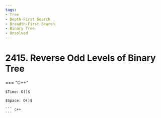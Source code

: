 ```yaml
---
tags:
- Tree
- Depth-First Search
- Breadth-First Search
- Binary Tree
- Unsolved
---
```



# 2415. Reverse Odd Levels of Binary Tree

=== "C++"

    $Time: O()$

    $Space: O()$

    ``` c++
    ```